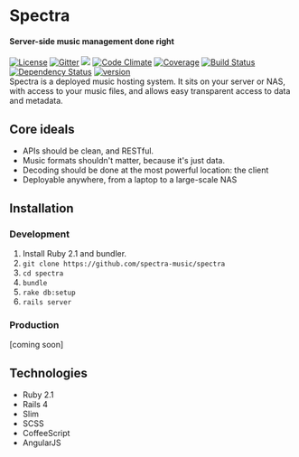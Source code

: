 # Spectra 
#### Server-side music management done right
[![License](https://img.shields.io/badge/license-MIT-red.svg?style=flat-square)]()
[![Gitter](http://img.shields.io/badge/gitter-spectra-orange.svg?style=flat-square)](https://gitter.im/spectra-music/spectra)
[![](https://img.shields.io/github/issues-raw/spectra-music/spectra.svg?style=flat-square)](https://github.com/spectra-music/spectra/issues)
[![Code Climate](https://img.shields.io/codeclimate/github/spectra-music/spectra.svg?style=flat-square)](https://codeclimate.com/github/spectra-music/spectra)
[![Coverage](https://img.shields.io/codeclimate/coverage/github/spectra-music/spectra.svg?style=flat-square)](https://codeclimate.com/github/spectra-music/spectra)
[![Build Status](http://img.shields.io/travis/spectra-music/spectra/dev.svg?style=flat-square)](https://travis-ci.org/spectra-music/spectra)
[![Dependency Status](http://img.shields.io/gemnasium/spectra-music/spectra.svg?style=flat-square)](https://gemnasium.com/spectra-music/spectra)
[![version](https://img.shields.io/badge/version-0.0.1-blue.svg?style=flat-square)]()  
Spectra is a deployed music hosting system. It sits on your server or NAS, with access to your music files, and allows easy transparent access to data and metadata. 

## Core ideals
- APIs should be clean, and RESTful.
- Music formats shouldn't matter, because it's just data.
- Decoding should be done at the most powerful location: the client
- Deployable anywhere, from a laptop to a large-scale NAS

## Installation

### Development
1. Install Ruby 2.1 and bundler.
2. `git clone https://github.com/spectra-music/spectra`
3. `cd spectra`
2. `bundle`
3. `rake db:setup`
4. `rails server`

### Production
[coming soon]

## Technologies
- Ruby 2.1
- Rails 4
- Slim
- SCSS
- CoffeeScript
- AngularJS
